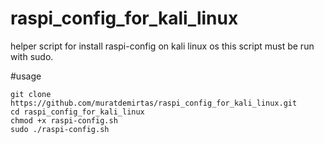 # raspi_config_for_kali_linux
helper script for install raspi-config on kali linux os
this script must be run with sudo.




#usage
```
git clone https://github.com/muratdemirtas/raspi_config_for_kali_linux.git
cd raspi_config_for_kali_linux
chmod +x raspi-config.sh
sudo ./raspi-config.sh

```



